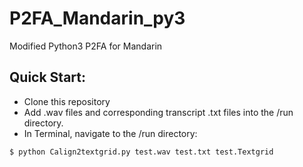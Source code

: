# P2FA_Mandarin_py3
Modified Python3 P2FA for Mandarin

## Quick Start:
* Clone this repository
* Add .wav files and corresponding transcript .txt files into the /run directory.
* In Terminal, navigate to the /run directory:

```
$ python Calign2textgrid.py test.wav test.txt test.Textgrid
```
